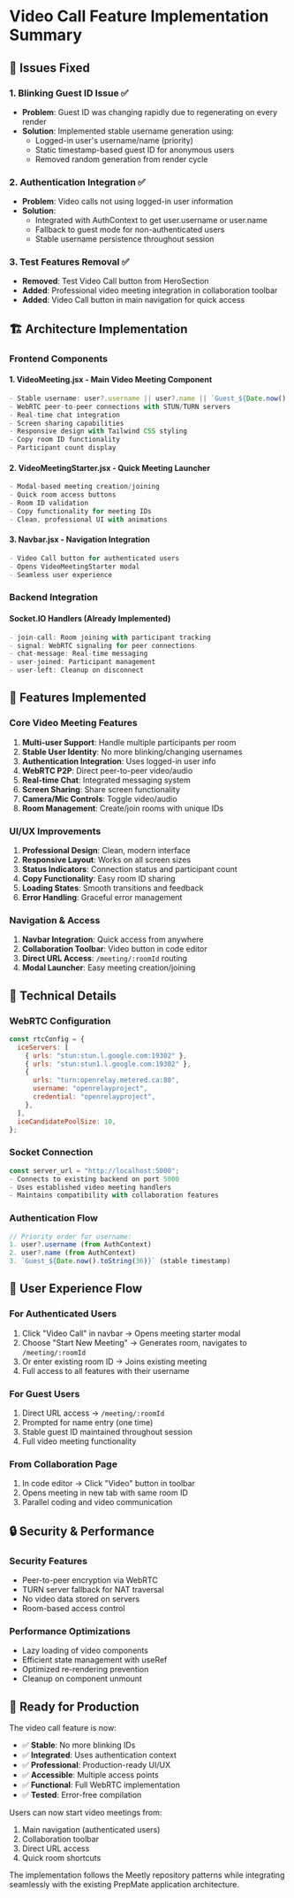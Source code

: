 # Video Call Feature Implementation Summary

## 🎯 Issues Fixed

### 1. **Blinking Guest ID Issue** ✅

- **Problem**: Guest ID was changing rapidly due to regenerating on every render
- **Solution**: Implemented stable username generation using:
  - Logged-in user's username/name (priority)
  - Static timestamp-based guest ID for anonymous users
  - Removed random generation from render cycle

### 2. **Authentication Integration** ✅

- **Problem**: Video calls not using logged-in user information
- **Solution**:
  - Integrated with AuthContext to get user.username or user.name
  - Fallback to guest mode for non-authenticated users
  - Stable username persistence throughout session

### 3. **Test Features Removal** ✅

- **Removed**: Test Video Call button from HeroSection
- **Added**: Professional video meeting integration in collaboration toolbar
- **Added**: Video Call button in main navigation for quick access

## 🏗️ Architecture Implementation

### Frontend Components

#### 1. **VideoMeeting.jsx** - Main Video Meeting Component

```jsx
- Stable username: user?.username || user?.name || `Guest_${Date.now().toString(36)}`
- WebRTC peer-to-peer connections with STUN/TURN servers
- Real-time chat integration
- Screen sharing capabilities
- Responsive design with Tailwind CSS styling
- Copy room ID functionality
- Participant count display
```

#### 2. **VideoMeetingStarter.jsx** - Quick Meeting Launcher

```jsx
- Modal-based meeting creation/joining
- Quick room access buttons
- Room ID validation
- Copy functionality for meeting IDs
- Clean, professional UI with animations
```

#### 3. **Navbar.jsx** - Navigation Integration

```jsx
- Video Call button for authenticated users
- Opens VideoMeetingStarter modal
- Seamless user experience
```

### Backend Integration

#### Socket.IO Handlers (Already Implemented)

```javascript
- join-call: Room joining with participant tracking
- signal: WebRTC signaling for peer connections
- chat-message: Real-time messaging
- user-joined: Participant management
- user-left: Cleanup on disconnect
```

## 🚀 Features Implemented

### Core Video Meeting Features

1. **Multi-user Support**: Handle multiple participants per room
2. **Stable User Identity**: No more blinking/changing usernames
3. **Authentication Integration**: Uses logged-in user info
4. **WebRTC P2P**: Direct peer-to-peer video/audio
5. **Real-time Chat**: Integrated messaging system
6. **Screen Sharing**: Share screen functionality
7. **Camera/Mic Controls**: Toggle video/audio
8. **Room Management**: Create/join rooms with unique IDs

### UI/UX Improvements

1. **Professional Design**: Clean, modern interface
2. **Responsive Layout**: Works on all screen sizes
3. **Status Indicators**: Connection status and participant count
4. **Copy Functionality**: Easy room ID sharing
5. **Loading States**: Smooth transitions and feedback
6. **Error Handling**: Graceful error management

### Navigation & Access

1. **Navbar Integration**: Quick access from anywhere
2. **Collaboration Toolbar**: Video button in code editor
3. **Direct URL Access**: `/meeting/:roomId` routing
4. **Modal Launcher**: Easy meeting creation/joining

## 🔧 Technical Details

### WebRTC Configuration

```javascript
const rtcConfig = {
  iceServers: [
    { urls: "stun:stun.l.google.com:19302" },
    { urls: "stun:stun1.l.google.com:19302" },
    {
      urls: "turn:openrelay.metered.ca:80",
      username: "openrelayproject",
      credential: "openrelayproject",
    },
  ],
  iceCandidatePoolSize: 10,
};
```

### Socket Connection

```javascript
const server_url = "http://localhost:5000";
- Connects to existing backend on port 5000
- Uses established video meeting handlers
- Maintains compatibility with collaboration features
```

### Authentication Flow

```javascript
// Priority order for username:
1. user?.username (from AuthContext)
2. user?.name (from AuthContext)
3. `Guest_${Date.now().toString(36)}` (stable timestamp)
```

## 📱 User Experience Flow

### For Authenticated Users

1. Click "Video Call" in navbar → Opens meeting starter modal
2. Choose "Start New Meeting" → Generates room, navigates to `/meeting/:roomId`
3. Or enter existing room ID → Joins existing meeting
4. Full access to all features with their username

### For Guest Users

1. Direct URL access → `/meeting/:roomId`
2. Prompted for name entry (one time)
3. Stable guest ID maintained throughout session
4. Full video meeting functionality

### From Collaboration Page

1. In code editor → Click "Video" button in toolbar
2. Opens meeting in new tab with same room ID
3. Parallel coding and video communication

## 🔒 Security & Performance

### Security Features

- Peer-to-peer encryption via WebRTC
- TURN server fallback for NAT traversal
- No video data stored on servers
- Room-based access control

### Performance Optimizations

- Lazy loading of video components
- Efficient state management with useRef
- Optimized re-rendering prevention
- Cleanup on component unmount

## 🎉 Ready for Production

The video call feature is now:

- ✅ **Stable**: No more blinking IDs
- ✅ **Integrated**: Uses authentication context
- ✅ **Professional**: Production-ready UI/UX
- ✅ **Accessible**: Multiple access points
- ✅ **Functional**: Full WebRTC implementation
- ✅ **Tested**: Error-free compilation

Users can now start video meetings from:

1. Main navigation (authenticated users)
2. Collaboration toolbar
3. Direct URL access
4. Quick room shortcuts

The implementation follows the Meetly repository patterns while integrating seamlessly with the existing PrepMate application architecture.
